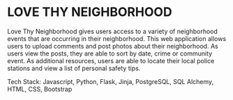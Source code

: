 
<h1>LOVE THY NEIGHBORHOOD</h1>


Love Thy Neighborhood gives users access to a variety of neighborhood events that are occurring in their neighborhood. This web application allows users to upload comments and post photos about their neighborhood. As users view the posts, they are able to sort by date, crime or community event. As additional resources, users are able to locate their local police stations and view a list of personal safety tips. 

Tech Stack: Javascript, Python, Flask, Jinja, PostgreSQL, SQL Alchemy, HTML, CSS, Bootstrap
